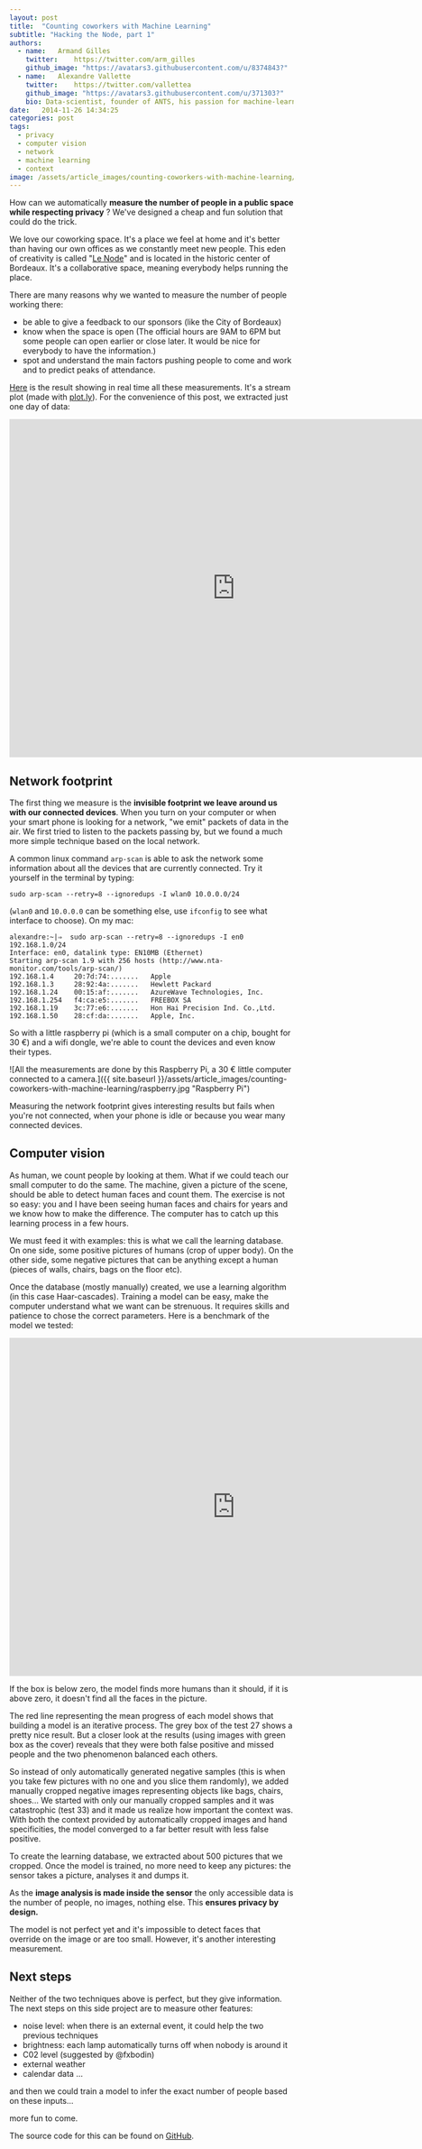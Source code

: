 ```yaml
---
layout: post
title:  "Counting coworkers with Machine Learning"
subtitle: "Hacking the Node, part 1"
authors:
  - name:   Armand Gilles
    twitter:    https://twitter.com/arm_gilles
    github_image: "https://avatars3.githubusercontent.com/u/8374843?"
  - name:   Alexandre Vallette
    twitter:    https://twitter.com/vallettea
    github_image: "https://avatars3.githubusercontent.com/u/371303?"
    bio: Data-scientist, founder of ANTS, his passion for machine-learning applied to geographical data and networks comes from his Phd in chaos theory. Open-data enthusiast, he is committed to show how open-innovation can lead to a better governance and economy.
date:   2014-11-26 14:34:25
categories: post
tags: 
  - privacy
  - computer vision
  - network
  - machine learning
  - context
image: /assets/article_images/counting-coworkers-with-machine-learning/cover.jpg
---
```


How can we automatically **measure the number of people in a public space while respecting privacy** ? We've designed a cheap and fun solution that could do the trick.

We love our coworking space. It's a place we feel at home and it's better than having our own offices as we constantly meet new people. This eden of creativity is called "[Le Node](http://bxno.de/)" and is located in the historic center of Bordeaux. It's a collaborative space, meaning everybody helps running the place. 

There are many reasons why we wanted to measure the number of people working there:

- be able to give a feedback to our sponsors (like the City of Bordeaux)
- know when the space is open (The official hours are 9AM to 6PM but some people can open earlier or close later. It would be nice for everybody to have the information.)
- spot and understand the main factors pushing people to come and work and to predict peaks of attendance.

[Here](https://plot.ly/~beingAnts/0/affluence/) is the result showing in real time all these measurements. It's a stream plot (made with [plot.ly](http://plot.ly)). For the convenience of this post, we extracted just one day of data:

<iframe width="800" height="600" frameborder="0" seamless="seamless" scrolling="no" src="https://plot.ly/~beingAnts/1.embed?width=800&height=600"></iframe>

## Network footprint

The first thing we measure is the **invisible footprint we leave around us with our connected devices**. When you turn on your computer or when your smart phone is looking for a network, "we emit" packets of data in the air. We first tried to listen to the packets passing by, but we found a much more simple technique based on the local network.

A common linux command `arp-scan` is able to ask the network some information about all the devices that are currently connected. Try it yourself in the terminal by typing:

```
sudo arp-scan --retry=8 --ignoredups -I wlan0 10.0.0.0/24
```

(`wlan0` and `10.0.0.0` can be something else, use `ifconfig` to see what interface to choose). On my mac:

```
alexandre:~|⇒  sudo arp-scan --retry=8 --ignoredups -I en0 192.168.1.0/24
Interface: en0, datalink type: EN10MB (Ethernet)
Starting arp-scan 1.9 with 256 hosts (http://www.nta-monitor.com/tools/arp-scan/)
192.168.1.4     20:7d:74:.......   Apple
192.168.1.3     28:92:4a:.......   Hewlett Packard
192.168.1.24    00:15:af:.......   AzureWave Technologies, Inc.
192.168.1.254   f4:ca:e5:.......   FREEBOX SA
192.168.1.19    3c:77:e6:.......   Hon Hai Precision Ind. Co.,Ltd.
192.168.1.50    28:cf:da:.......   Apple, Inc.
```

So with a little raspberry pi (which is a small computer on a chip, bought for 30 €) and a wifi dongle, we're able to count the devices and even know their types.

![All the measurements are done by this Raspberry Pi, a 30 € little computer connected to a camera.]({{ site.baseurl }}/assets/article_images/counting-coworkers-with-machine-learning/raspberry.jpg "Raspberry Pi")

Measuring the network footprint gives interesting results but fails when you're not connected, when your phone is idle or because you wear many connected devices.


## Computer vision

As human, we count people by looking at them. What if we could teach our small computer to do the same. The machine, given a picture of the scene, should be able to detect human faces and count them. The exercise is not so easy: you and I have been seeing human faces and chairs for years and we know how to make the difference. The computer has to catch up this learning process in a few hours. 

We must feed it with examples: this is what we call the learning database. On one side, some positive pictures of humans (crop of upper body). On the other side, some negative pictures that can be anything except a human (pieces of walls, chairs, bags on the floor etc).

Once the database (mostly manually) created, we use a learning algorithm (in this case Haar-cascades). Training a model can be easy, make the computer understand what we want can be strenuous. It requires skills and patience to chose the correct parameters. Here is a benchmark of the model we tested:

<iframe width="800" height="600" frameborder="0" seamless="seamless" scrolling="no" src="https://plot.ly/~babou/62.embed?width=800&height=600"></iframe>

If the box is below zero, the model finds more humans than it should, if it is above zero, it doesn't find all the faces in the picture. 

The red line representing the mean progress of each model shows that building a model is an iterative process. The grey box of the test 27 shows a pretty nice result. But a closer look at the results (using images with green box as the cover) reveals that they were both false positive and missed people and the two phenomenon balanced each others. 

So instead of only automatically generated negative samples (this is when you take few pictures with no one and you slice them randomly), we added manually cropped negative images representing objects like bags, chairs, shoes... We started with only our manually cropped samples and it was catastrophic (test 33) and it made us realize how important the context was. With both the context provided by automatically cropped images and hand specificities, the model converged to a far better result with less false positive.

To create the learning database, we extracted about 500 pictures that we cropped. Once the model is trained, no more need to keep any pictures: the sensor takes a picture, analyses it and dumps it.

As the **image analysis is made inside the sensor** the only accessible data is the number of people, no images, nothing else. This **ensures privacy by design.**

The model is not perfect yet and it's impossible to detect faces that override on the image or are too small. However, it's another interesting measurement.

## Next steps

Neither of the two techniques above is perfect, but they give information. The next steps on this side project are to measure other features:

- noise level: when there is an external event, it could help the two previous techniques
- brightness: each lamp automatically turns off when nobody is around it
- C02 level (suggested by @fxbodin)
- external weather
- calendar data ...

and then we could train a model to infer the exact number of people based on these inputs...

more fun to come.

The source code for this can be found on [GitHub](https://github.com/anthill/nodeKeeper).


